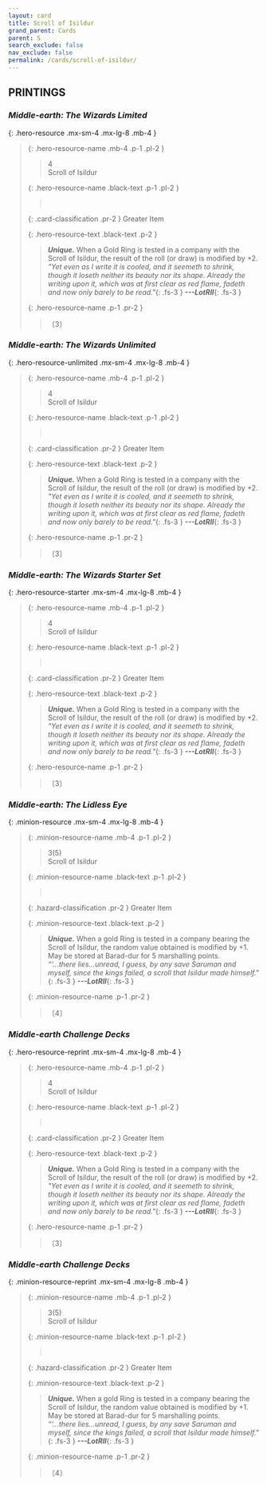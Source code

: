 ```yaml
---
layout: card
title: Scroll of Isildur
grand_parent: Cards
parent: S
search_exclude: false
nav_exclude: false
permalink: /cards/scroll-of-isildur/
---
```


## PRINTINGS


### _Middle-earth: The Wizards Limited_

{: .hero-resource .mx-sm-4 .mx-lg-8 .mb-4 }
> {: .hero-resource-name .mb-4 .p-1 .pl-2 }
> > <div class="card-mp">4</div>
> > <div class="card-name">Scroll of Isildur</div>
>
> {: .hero-resource-name .black-text .p-1 .pl-2 }
> > &nbsp;
>
> {: .card-classification .pr-2 }
> Greater Item
>
> {: .hero-resource-text .black-text .p-2 }
> > _**Unique.**_ When a Gold Ring is tested in a company with the Scroll of Isildur, the result of the roll (or draw) is modified by +2. <br>_"Yet even as I write it is cooled, and it seemeth to shrink, though it loseth neither its beauty nor its shape. Already the writing upon it, which was at first clear as red flame, fadeth and now only barely to be read."_{: .fs-3 } ***---&#65279;LotRII***{: .fs-3 }  
> 
> {: .hero-resource-name .p-1 .pr-2 }
> > <div class="card-shield"></div>
> > <div class="card-corruption">〔3〕</div>

### _Middle-earth: The Wizards Unlimited_

{: .hero-resource-unlimited .mx-sm-4 .mx-lg-8 .mb-4 }
> {: .hero-resource-name .mb-4 .p-1 .pl-2 }
> > <div class="card-mp">4</div>
> > <div class="card-name">Scroll of Isildur</div>
>
> {: .hero-resource-name .black-text .p-1 .pl-2 }
> > &nbsp;
>
> {: .card-classification .pr-2 }
> Greater Item
>
> {: .hero-resource-text .black-text .p-2 }
> > _**Unique.**_ When a Gold Ring is tested in a company with the Scroll of Isildur, the result of the roll (or draw) is modified by +2. <br>_"Yet even as I write it is cooled, and it seemeth to shrink, though it loseth neither its beauty nor its shape. Already the writing upon it, which was at first clear as red flame, fadeth and now only barely to be read."_{: .fs-3 } ***---&#65279;LotRII***{: .fs-3 }  
> 
> {: .hero-resource-name .p-1 .pr-2 }
> > <div class="card-shield"></div>
> > <div class="card-corruption">〔3〕</div>

### _Middle-earth: The Wizards Starter Set_

{: .hero-resource-starter .mx-sm-4 .mx-lg-8 .mb-4 }
> {: .hero-resource-name .mb-4 .p-1 .pl-2 }
> > <div class="card-mp">4</div>
> > <div class="card-name">Scroll of Isildur</div>
>
> {: .hero-resource-name .black-text .p-1 .pl-2 }
> > &nbsp;
>
> {: .card-classification .pr-2 }
> Greater Item
>
> {: .hero-resource-text .black-text .p-2 }
> > _**Unique.**_ When a Gold Ring is tested in a company with the Scroll of Isildur, the result of the roll (or draw) is modified by +2. <br>_"Yet even as I write it is cooled, and it seemeth to shrink, though it loseth neither its beauty nor its shape. Already the writing upon it, which was at first clear as red flame, fadeth and now only barely to be read."_{: .fs-3 } ***---&#65279;LotRII***{: .fs-3 }  
> 
> {: .hero-resource-name .p-1 .pr-2 }
> > <div class="card-shield"></div>
> > <div class="card-corruption">〔3〕</div>

### _Middle-earth: The Lidless Eye_

{: .minion-resource .mx-sm-4 .mx-lg-8 .mb-4 }
> {: .minion-resource-name .mb-4 .p-1 .pl-2 }
> > <div class="hazard-mp">3(5)</div>
> > <div class="card-name">Scroll of Isildur</div>
>
> {: .minion-resource-name .black-text .p-1 .pl-2 }
> > &nbsp;
>
> {: .hazard-classification .pr-2 }
> Greater Item
>
> {: .minion-resource-text .black-text .p-2 }
> > _**Unique.**_ When a gold Ring is tested in a company bearing the Scroll of Isildur, the random value obtained is modified by +1. May be stored at Barad-dur for 5 marshalling points.   <br>_“‘...there lies...unread, I guess, by any save Saruman and myself, since the kings failed, a scroll that Isildur made himself."_{: .fs-3 } ***---&#65279;LotRII***{: .fs-3 } 
> 
> {: .minion-resource-name .p-1 .pr-2 }
> > <div class="card-shield"></div>
> > <div class="card-corruption-white">〔4〕</div>

### _Middle-earth Challenge Decks_

{: .hero-resource-reprint .mx-sm-4 .mx-lg-8 .mb-4 }
> {: .hero-resource-name .mb-4 .p-1 .pl-2 }
> > <div class="card-mp">4</div>
> > <div class="card-name">Scroll of Isildur</div>
>
> {: .hero-resource-name .black-text .p-1 .pl-2 }
> > &nbsp;
>
> {: .card-classification .pr-2 }
> Greater Item
>
> {: .hero-resource-text .black-text .p-2 }
> > _**Unique.**_ When a Gold Ring is tested in a company with the Scroll of Isildur, the result of the roll (or draw) is modified by +2. <br>_"Yet even as I write it is cooled, and it seemeth to shrink, though it loseth neither its beauty nor its shape. Already the writing upon it, which was at first clear as red flame, fadeth and now only barely to be read."_{: .fs-3 } ***---&#65279;LotRII***{: .fs-3 }  
> 
> {: .hero-resource-name .p-1 .pr-2 }
> > <div class="card-shield"></div>
> > <div class="card-corruption">〔3〕</div>

### _Middle-earth Challenge Decks_

{: .minion-resource-reprint .mx-sm-4 .mx-lg-8 .mb-4 }
> {: .minion-resource-name .mb-4 .p-1 .pl-2 }
> > <div class="hazard-mp">3(5)</div>
> > <div class="card-name">Scroll of Isildur</div>
>
> {: .minion-resource-name .black-text .p-1 .pl-2 }
> > &nbsp;
>
> {: .hazard-classification .pr-2 }
> Greater Item
>
> {: .minion-resource-text .black-text .p-2 }
> > _**Unique.**_ When a gold Ring is tested in a company bearing the Scroll of Isildur, the random value obtained is modified by +1. May be stored at Barad-dur for 5 marshalling points.   <br>_“‘...there lies...unread, I guess, by any save Saruman and myself, since the kings failed, a scroll that Isildur made himself."_{: .fs-3 } ***---&#65279;LotRII***{: .fs-3 } 
> 
> {: .minion-resource-name .p-1 .pr-2 }
> > <div class="card-shield"></div>
> > <div class="card-corruption-white">〔4〕</div>
